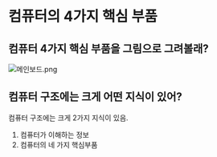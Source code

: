 # 컴퓨터의 4가지 핵심 부품

## 컴퓨터 4가지 핵심 부품을 그림으로 그려볼래?

![메인보드.png](%E1%84%8F%E1%85%A5%E1%86%B7%E1%84%91%E1%85%B2%E1%84%90%E1%85%A5%E1%84%8B%E1%85%B4%204%E1%84%80%E1%85%A1%E1%84%8C%E1%85%B5%20%E1%84%92%E1%85%A2%E1%86%A8%E1%84%89%E1%85%B5%E1%86%B7%20%E1%84%87%E1%85%AE%E1%84%91%E1%85%AE%E1%86%B7%2062b20850f03f45de938c7b21cc1f6fd9/%25E1%2584%2586%25E1%2585%25A6%25E1%2584%258B%25E1%2585%25B5%25E1%2586%25AB%25E1%2584%2587%25E1%2585%25A9%25E1%2584%2583%25E1%2585%25B3.png)

## 컴퓨터 구조에는 크게 어떤 지식이 있어?

컴퓨터 구조에는 크게 2가지 지식이 있음.

1. 컴퓨터가 이해하는 정보
2. 컴퓨터의 네 가지 핵심부품